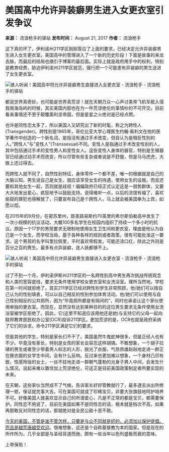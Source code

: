 # 美国高中允许异装癖男生进入女更衣室引发争议

**来源：** 流浪枪手的驿站
**发布时间：** August 21, 2017
**作者：** 流浪枪手

这下真的坏了，伊利诺州211学区刚刚答应了上面的要求，已经决定允许异装癖男生进入女生更衣室。美国高中的管理进入了一个新的历史阶段！下面是故事的来龙去脉，而最后的结局也摘引于博客的最后面。实际上就是政府用手中的权利，特别是教育经费，胁迫伊利诺州211学区就范，强行把一个可能患有异装癖的男生送进了女生更衣室。

![骇人听闻！美国高中将允许异装癖男生直接进入女更衣室 - 流浪枪手 - 流浪枪手的驿站](http://roamgun.com/wp-content/uploads/2017/08/6631326150933031968.jpg)

都说世界真奇妙，也可能是世界真荒谬！就在天朝万众一心声讨美帝飞机军舰入侵我南海岛屿的时候，其实美国内部也在为一件荒谬绝伦的事情吵的不可开交。目前看来事情还不至于颠覆美利坚帝国，但是星星之火绝对是已经点燃。

也许是同性恋太多了，所以美国人又研究出了新的时髦，称之为跨性人(Transgender)。跨性别是1965年，哥伦比亚大学心理医生约翰·奥利文在他的医学著作中创造的一个新名词，是指没有通过手术改变，但自认为是相反性别的人。”跨性人”与”变性人”(Transsexual)不同。变性人是指通过手术改变性别的人，其中包括通过手术的变性男人和变性女人。这些变性人身体的器官，特别是生殖器官已经通过动手术而改变，所以尽管有些复杂或者说是不舒服，但是马马虎虎，大致上还过得去。

而跨性人就不同了，自然性别特征，身体零件一个都不差，唯一的根据就是自己的大脑认知。男生说自己是女生，就应该享受女生的待遇，使用女生的设施，而且还要和其他女生一起，否则就是歧视！偏偏政府已经正式认定这是一弱势群体，又要大大地发出爱心，疯狂地予以鼓励支持。说得难听一点，以后的流氓有福了，喜欢偷窥的罪犯也得解放了，只要宣布自己是个跨性人，马上就会被美国奉为上宾，如愿以偿。

在2015年的9月份，在密苏里州，距圣路易斯约70英里的希尔斯伯勒高中发生了一次小规模的抗议活动，大概100多名学生在校园内组织了持续一个多小时的抗议。原因一个17岁的男孩要求无限制地使用女生卫生间和更衣室，理由是他认为自己是一个女生，而学校当局，基于各种各样的规则或者政策，很有可能批准这一要求。这个男孩的名字叫里拉佩里，平时喜欢带假发，可能还涂口红，除此之外则是百分之百的男生。最多有点异装癖，连人妖都够不上。

![骇人听闻！美国高中将允许异装癖男生直接进入女更衣室 - 流浪枪手 - 流浪枪手的驿站](http://roamgun.com/wp-content/uploads/2017/08/3115927992205214971.jpg)

过了不到一个月，伊利诺伊斯州211学区的一名跨性别高中男生再次挑战传统观念和人类的宽容底线，要求无条件使用学校女更衣室和女洗浴室。理所当然地，学校在第一时间就拒绝了。其实211学区已经对跨性别学生非常照顾，他/她们可以按自己认为的性别填表，可以以自己相反的性别参加体育活动。他/她们可以使用与自己性别相反的公共厕所，因为“毕竟厕所都是有隔间的”，同时也承诺让这个家伙使用单独的更衣室。而现在，显然没有达到某种目的的这位男生要求无条件使用女洗浴室被学区拒绝了。因此，它(这里不知道应该用他还是她)与支持它的父母一起向联邦教育部民权办公室(OCR)投诉211学区。更加荒谬的是，OCR也就是政府采纳了它们的诉求，命令211学区满足它们的要求。

但是其他的学生，特别是家长们不干了。美国虽然牛鬼蛇神很多，但是正经人也有不少。毕竟没有家长，特别是女孩的家长会容忍这样胡搞。不敢想象，一个胡子拉碴的男生或者至少带着男人标志的人形，脱光了衣服，气昂昂雄赳赳地走进一群正在换衣服的女学生中间，会有什么反响。反过来也更加难以想象，一个身材凸凹有致，性感玲珑的女士，一丝不挂地走进一群朝气蓬勃的光身子男人中间，会发生什么情况。说起来难以置信加上荒谬绝伦，可这正是目前美国政策制定者所要实现的未来。

在天朝，这些家伙当然成不了气候，告诉家长好好管教就行了，最多逮去派出所修理一顿，保证就完事大吉。可在美国可就成了珍稀宝贝，非要大张旗鼓地呵护培养不可。好像美国人就喜欢显示自己的所谓爱心，凡是不正常的都是宝贝，都需要保护。同性恋不用说了，目前在美国如果不是同性恋的话，根本就是档次不高，如果再胆敢反对同性恋的话，那就绝对是全民公敌十恶不赦。

[今天的美国，不管是谁不管怎样，只要是与众不同就是好的，必须加以保护提倡。而且是越荒唐越受欢迎](http://roamgun.com/2017/02/%e5%8d%97%e9%83%ad%e5%85%88%e7%94%9f%e5%ad%a6%e6%94%bf%e6%b2%bb/)。很难想象，这还是个自称基督教为本的国家。但是现在的所作所为，几乎全部是与圣经背道而驰，颇有一些当年以色列盛极而衰的意味。

上帝保佑！
